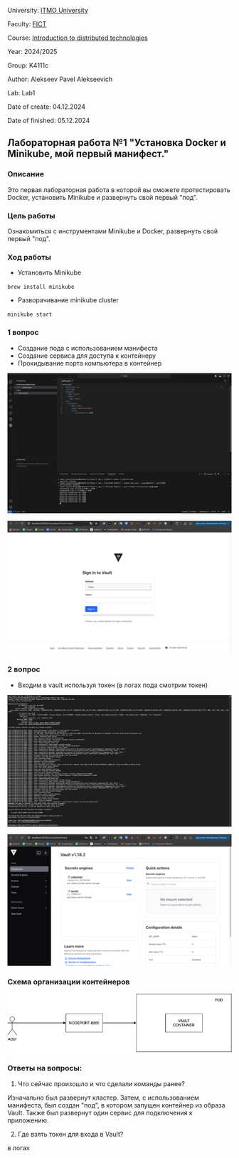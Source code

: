 University: [ITMO University](https://itmo.ru/ru/)

Faculty: [FICT](https://fict.itmo.ru)

Course: [Introduction to distributed technologies](https://github.com/itmo-ict-faculty/introduction-to-distributed-technologies)

Year: 2024/2025

Group: K4111c

Author: Alekseev Pavel Alekseevich

Lab: Lab1

Date of create: 04.12.2024

Date of finished: 05.12.2024

## Лабораторная работа №1 "Установка Docker и Minikube, мой первый манифест."

### Описание
Это первая лабораторная работа в которой вы сможете протестировать Docker, установить Minikube и развернуть свой первый "под".

### Цель работы
Ознакомиться с инструментами Minikube и Docker, развернуть свой первый "под".

### Ход работы

- Установить Minikube

``brew install minikube``

- Разворачивание minikube cluster

``minikube start``

### 1 вопрос
- Создание пода с использованием манифеста
- Создание сервиса для доступа к контейнеру
- Прокидывание порта компьютера в контейнер

![1](screens/1.png)

![2](screens/2.png)

### 2 вопрос
- Входим в vault используя токен (в логах пода смотрим токен)

![3](screens/3.png)

![4](screens/4.png)

### Схема организации контейнеров

![5](screens/5.png)

### Ответы на вопросы:

1) Что сейчас произошло и что сделали команды ранее? 

Изначально был развернут кластер. Затем, с использованием манифеста, был создан "под", в котором запущен контейнер из образа Vault. Также был развернут один сервис для подключения к приложению.

2) Где взять токен для входа в Vault? 

в логах 
